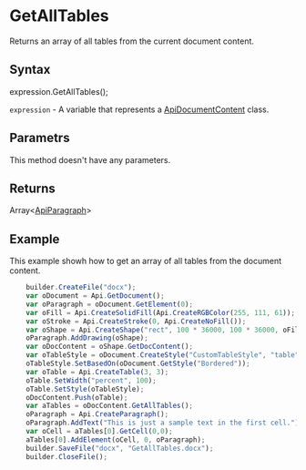 # GetAllTables

Returns an array of all tables from the current document content.

## Syntax

expression.GetAllTables();

`expression` - A variable that represents a [ApiDocumentContent](../ApiDocumentContent.md) class.

## Parametrs

This method doesn't have any parameters.

## Returns

Array<[ApiParagraph](../../ApiParagraph/ApiParagraph.md)>

## Example

This example showh how to get an array of all tables from the document content.

```javascript
	builder.CreateFile("docx");
	var oDocument = Api.GetDocument();
	var oParagraph = oDocument.GetElement(0);
	var oFill = Api.CreateSolidFill(Api.CreateRGBColor(255, 111, 61));
	var oStroke = Api.CreateStroke(0, Api.CreateNoFill());
	var oShape = Api.CreateShape("rect", 100 * 36000, 100 * 36000, oFill, oStroke);
	oParagraph.AddDrawing(oShape);
	var oDocContent = oShape.GetDocContent();
	var oTableStyle = oDocument.CreateStyle("CustomTableStyle", "table");
	oTableStyle.SetBasedOn(oDocument.GetStyle("Bordered"));
	var oTable = Api.CreateTable(3, 3);
	oTable.SetWidth("percent", 100);
	oTable.SetStyle(oTableStyle);
	oDocContent.Push(oTable);
	var aTables = oDocContent.GetAllTables();
	oParagraph = Api.CreateParagraph();
	oParagraph.AddText("This is just a sample text in the first cell.");
	var oCell = aTables[0].GetCell(0,0);
	aTables[0].AddElement(oCell, 0, oParagraph);
	builder.SaveFile("docx", "GetAllTables.docx");
	builder.CloseFile();
```